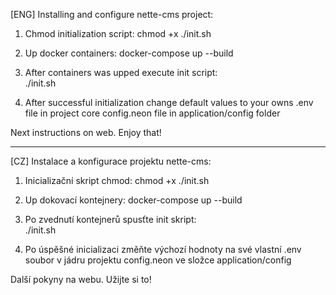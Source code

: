 [ENG] Installing and configure nette-cms project:

1. Chmod initialization script:
	chmod +x ./init.sh

2. Up docker containers:
	docker-compose up --build

3. After containers was upped execute init script:  
	./init.sh

4. After successful initialization change default values to your owns
	.env file in project core
	config.neon file in application/config folder

Next instructions on web. Enjoy that!

---

[CZ] Instalace a konfigurace projektu nette-cms:

1. Inicializační skript сhmod:
   chmod +x ./init.sh

2. Up dokovací kontejnery:
   docker-compose up --build

3. Po zvednutí kontejnerů spusťte init skript:  
   ./init.sh

4. Po úspěšné inicializaci změňte výchozí hodnoty na své vlastní
   .env soubor v jádru projektu
   config.neon ve složce application/config

Další pokyny na webu. Užijte si to!